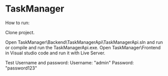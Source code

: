 # TaskManager

How to run:

Clone project.

Open TaskManager\Backend\TaskManagerApi\TaskManagerApi.sln and run or compile and run the TaskManagerApi.exe.
Open TaskManager\Frontend in Visual studio code and run it with Live Server.

Test Username and password:
Username: "admin"
Password: "password123"

